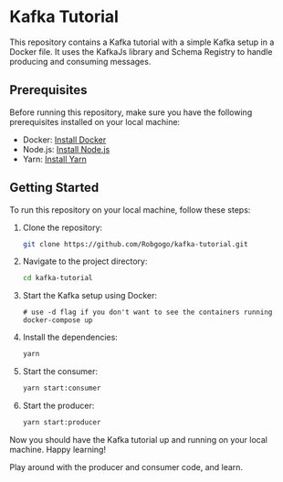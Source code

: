 # Kafka Tutorial

This repository contains a Kafka tutorial with a simple Kafka setup in a Docker file. It uses the KafkaJs library and Schema Registry to handle producing and consuming messages.

## Prerequisites

Before running this repository, make sure you have the following prerequisites installed on your local machine:

- Docker: [Install Docker](https://docs.docker.com/get-docker/)
- Node.js: [Install Node.js](https://nodejs.org/en/download/)
- Yarn: [Install Yarn](https://classic.yarnpkg.com/en/docs/install/)

## Getting Started

To run this repository on your local machine, follow these steps:

1. Clone the repository:

   ```bash
   git clone https://github.com/Robgogo/kafka-tutorial.git
   ```

2. Navigate to the project directory:

   ```bash
   cd kafka-tutorial
   ```

3. Start the Kafka setup using Docker:

   ```bash|
   # use -d flag if you don't want to see the containers running
   docker-compose up
   ```

4. Install the dependencies:

   ```bash
   yarn
   ```

5. Start the consumer:

   ```bash
   yarn start:consumer
   ```

6. Start the producer:

   ```bash
   yarn start:producer
   ```

Now you should have the Kafka tutorial up and running on your local machine. Happy learning!

Play around with the producer and consumer code, and learn.
